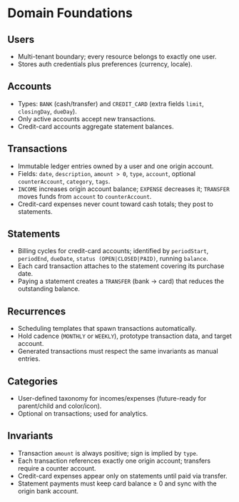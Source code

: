 # Domain Foundations

## Users
- Multi-tenant boundary; every resource belongs to exactly one user.
- Stores auth credentials plus preferences (currency, locale).

## Accounts
- Types: `BANK` (cash/transfer) and `CREDIT_CARD` (extra fields `limit`, `closingDay`, `dueDay`).
- Only active accounts accept new transactions.
- Credit-card accounts aggregate statement balances.

## Transactions
- Immutable ledger entries owned by a user and one origin account.
- Fields: `date`, `description`, `amount > 0`, `type`, `account`, optional `counterAccount`, `category`, `tags`.
- `INCOME` increases origin account balance; `EXPENSE` decreases it; `TRANSFER` moves funds from `account` to `counterAccount`.
- Credit-card expenses never count toward cash totals; they post to statements.

## Statements
- Billing cycles for credit-card accounts; identified by `periodStart`, `periodEnd`, `dueDate`, `status (OPEN|CLOSED|PAID)`, running `balance`.
- Each card transaction attaches to the statement covering its purchase date.
- Paying a statement creates a `TRANSFER` (bank → card) that reduces the outstanding balance.

## Recurrences
- Scheduling templates that spawn transactions automatically.
- Hold cadence (`MONTHLY` or `WEEKLY`), prototype transaction data, and target account.
- Generated transactions must respect the same invariants as manual entries.

## Categories
- User-defined taxonomy for incomes/expenses (future-ready for parent/child and color/icon).
- Optional on transactions; used for analytics.

## Invariants
- Transaction `amount` is always positive; sign is implied by `type`.
- Each transaction references exactly one origin account; transfers require a counter account.
- Credit-card expenses appear only on statements until paid via transfer.
- Statement payments must keep card balance ≥ 0 and sync with the origin bank account.
